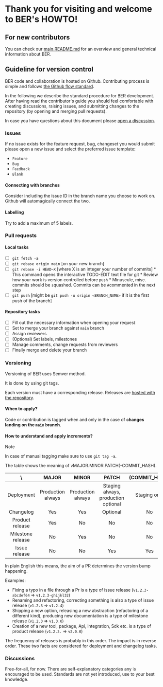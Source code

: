 # Thank you for visiting and welcome to BER's HOWTO!
## For new contributors
You can check our [main README.md](README.md) for an overview and general technical information about BER.

## Guideline for version control
BER code and collaboration is hosted on Github. Contributing process is simple and follows [the Github flow standard](https://docs.github.com/en/get-started/using-github/github-flow).

In the following we describe the standard procedure for BER development. After having read the contributor's guide you should feel comfortable with creating discussions, raising issues, and submitting changes to the repository (by opening and merging pull requests).

In case you have questions about this document please [open a discussion](./discussions/new/choose).

### Issues
If no issue exists for the feature request, bug, changeset you would submit please open a new issue and select the preferred issue template:
 - `Feature`
 - `Bug`
 - `Feedback`
 - `Blank`

#### Connecting with branches
Consider including the issue ID in the branch name you choose to work on. Github will automagically connect the two.

#### Labelling
Try to add a maximum of 5 labels.

### Pull requests
#### Local tasks
 - [ ] `git fetch -a`
 - [ ] `git rebase origin main` [on your new branch]
 - [ ] `git rebase -i HEAD~X` [where X is an integer your number of commits]
       * This command opens the interactive TODO-EDIT text file for git
       * Review how your work is version controlled before `push`
       * Minuscule, misc. commits should be `s`quashed. Commits can be `#`commented in the next step
 - [ ] `git push` [might be `git push -u origin <BRANCH_NAME>` if it is the first push of the branch]

#### Repository tasks
 - [ ] Fill out the necessary information when opening your request
 - [ ] Set to merge your branch against `main` branch
 - [ ] Assign reviewers
 - [ ] (Optional) Set labels, milestones
 - [ ] Manage comments, change requests from reviewers
 - [ ] Finally merge and delete your branch

### Versioning
Versioning of BER uses Semver method.

It is done by using git tags.

Each version must have a corresponding release. Releases are [hosted with the repository](https://github.com/berbyte/ber-os/releases).

#### When to apply?
Code or contribution is tagged when and only in the case of **changes landing on the `main` branch**.

#### How to understand and apply increments?
> [!NOTE]
> In case of manual tagging make sure to use `git tag -a`.

The table shows the meaning of vMAJOR.MINOR.PATCH(-COMMIT_HASH).

| \                 | MAJOR             | MINOR             | PATCH                               | (COMMIT_HASH) |
|:-----------------:|:-----------------:|:-----------------:|:-----------------------------------:|:-------------:|
| Deployment        | Production always | Production always | Staging always, production optional | Staging only  |
| Changelog         | Yes               | Yes               | Optional                            | No            |
| Product release   | Yes               | No                | No                                  | No            |
| Milestone release | No                | Yes               | No                                  | No            |
| Issue release     | No                | No                | Yes                                 | Yes              |

In plain English this means, the aim of a PR determines the version bump happening.

Examples:
 - Fixing a typo in a file through a Pr is a type of issue release (`v1.2.3-abcdef64` => `v1.2.3-ghijkl32`)
 - Renaming and refactoring, correcting something is also a type of issue release (`v1.2.3` => `v1.2.4`)
 - Shipping a new option, releasing a new abstraction (refactoring of a different kind), producing new documentation is a type of milestone release (`v1.2.3` => `v1.3.0`)
 - Creation of a new tool, package, Api, integration, Sdk etc. is a type of product release (`v1.2.3.` => `v2.0.0`)

The frequency of releases is probably in this order. The impact is in reverse order. These two facts are considered for deployment and changelog tasks.

### Discussions
Free-for-all, for now. There are self-explanatory categories any is encouraged to be used. Standards are not yet introduced, use to your best knowledge.
